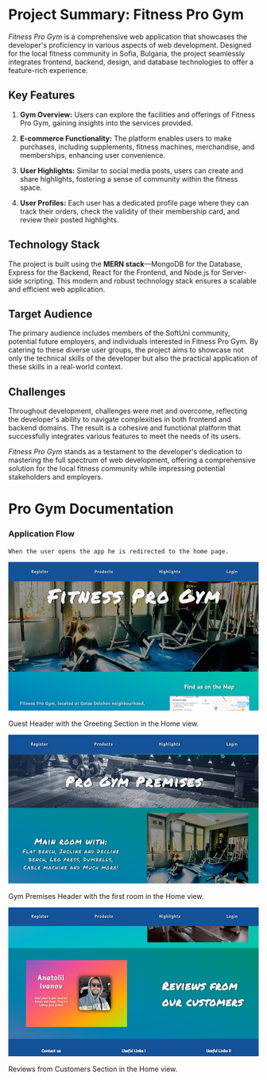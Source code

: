 # Project Summary: Fitness Pro Gym

*Fitness Pro Gym* is a comprehensive web application that showcases the developer's proficiency in various aspects of web development. Designed for the local fitness community in Sofia, Bulgaria, the project seamlessly integrates frontend, backend, design, and database technologies to offer a feature-rich experience.

## Key Features

1. **Gym Overview:** Users can explore the facilities and offerings of Fitness Pro Gym, gaining insights into the services provided.

2. **E-commerce Functionality:** The platform enables users to make purchases, including supplements, fitness machines, merchandise, and memberships, enhancing user convenience.

3. **User Highlights:** Similar to social media posts, users can create and share highlights, fostering a sense of community within the fitness space.

4. **User Profiles:** Each user has a dedicated profile page where they can track their orders, check the validity of their membership card, and review their posted highlights.

## Technology Stack

The project is built using the **MERN stack**—MongoDB for the Database, Express for the Backend, React for the Frontend, and Node.js for Server-side scripting. This modern and robust technology stack ensures a scalable and efficient web application.

## Target Audience

The primary audience includes members of the SoftUni community, potential future employers, and individuals interested in Fitness Pro Gym. By catering to these diverse user groups, the project aims to showcase not only the technical skills of the developer but also the practical application of these skills in a real-world context.

## Challenges

Throughout development, challenges were met and overcome, reflecting the developer's ability to navigate complexities in both frontend and backend domains. The result is a cohesive and functional platform that successfully integrates various features to meet the needs of its users.

*Fitness Pro Gym* stands as a testament to the developer's dedication to mastering the full spectrum of web development, offering a comprehensive solution for the local fitness community while impressing potential stakeholders and employers.

# Pro Gym Documentation
### Application Flow
    When the user opens the app he is redirected to the home page.
<p align="center">
    <img height="300em" src="https://github.com/PowerCell46/Fitness-Pro-Gym-React-Project/blob/master/screenshots/HomePage.PNG" alt="homePage.jpg"/>
    <br>
</p>
    Guest Header with the Greeting Section in the Home view.
<p align="center">
    <img height="300em" src="https://github.com/PowerCell46/Fitness-Pro-Gym-React-Project/blob/master/screenshots/HomePage2.PNG" alt="homePage2.jpg"/>
    <br>
</p>
    Gym Premises Header with the first room in the Home view.
<p align="center">
    <img height="300em" src="https://github.com/PowerCell46/Fitness-Pro-Gym-React-Project/blob/master/screenshots/HomePage-Reviews.PNG" alt="homePage3.jpg"/>
</p>
    Reviews from Customers Section in the Home view.

